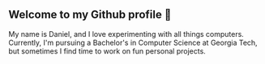 ## Welcome to my Github profile 👋

My name is Daniel, and I love experimenting with all things computers. Currently, I'm pursuing a Bachelor's in Computer Science at Georgia Tech, but sometimes I find time to work on fun personal projects.
